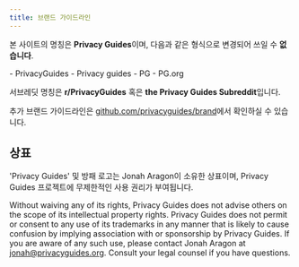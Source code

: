 ```yaml
---
title: 브랜드 가이드라인
---
```


본 사이트의 명칭은 **Privacy Guides**이며, 다음과 같은 형식으로 변경되어 쓰일 수 **없습니다**.

<div class="pg-red" markdown>
- PrivacyGuides
- Privacy guides
- PG
- PG.org
</div>

서브레딧 명칭은 **r/PrivacyGuides** 혹은 **the Privacy Guides Subreddit**입니다.

추가 브랜드 가이드라인은 [github.com/privacyguides/brand](https://github.com/privacyguides/brand)에서 확인하실 수 있습니다.

## 상표

'Privacy Guides' 및 방패 로고는 Jonah Aragon이 소유한 상표이며, Privacy Guides 프로젝트에 무제한적인 사용 권리가 부여됩니다.

Without waiving any of its rights, Privacy Guides does not advise others on the scope of its intellectual property rights. Privacy Guides does not permit or consent to any use of its trademarks in any manner that is likely to cause confusion by implying association with or sponsorship by Privacy Guides. If you are aware of any such use, please contact Jonah Aragon at jonah@privacyguides.org. Consult your legal counsel if you have questions.
